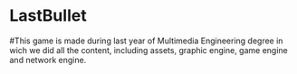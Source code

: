 ﻿# LastBullet
#This game is made during last year of Multimedia Engineering degree in wich we did all the content, including assets, graphic engine, game engine and network engine.

